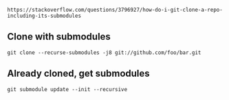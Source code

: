 ```
https://stackoverflow.com/questions/3796927/how-do-i-git-clone-a-repo-including-its-submodules
```

## Clone with submodules

```
git clone --recurse-submodules -j8 git://github.com/foo/bar.git
```

## Already cloned, get submodules

```
git submodule update --init --recursive
```

